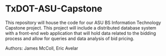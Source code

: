 # TxDOT-ASU-Capstone

This repository will house the code for our ASU BS Information Technology Capstone project. This project will include a distributed database system with a front-end web application that will hold data related to the bidding process and allow for queries and data analysis of bid pricing.

Authors: James McColl, Eric Avelar